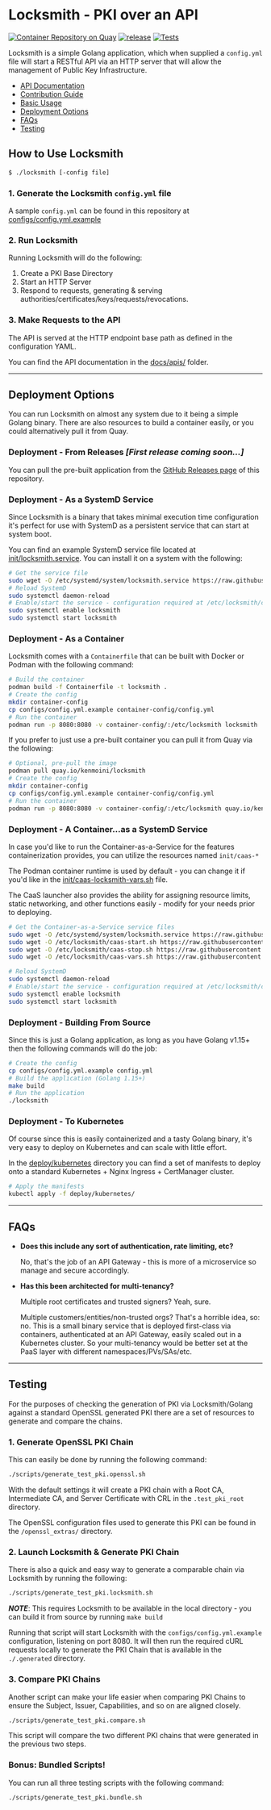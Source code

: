 # Locksmith - PKI over an API

[![Container Repository on Quay](https://quay.io/repository/kenmoini/locksmith/status "Container Repository on Quay")](https://quay.io/repository/kenmoini/locksmith) [![release](https://github.com/kenmoini/locksmith/actions/workflows/release.yml/badge.svg?branch=main)](https://github.com/kenmoini/locksmith/actions/workflows/release.yml) [![Tests](https://github.com/kenmoini/locksmith/actions/workflows/test.yml/badge.svg?branch=main)](https://github.com/kenmoini/locksmith/actions/workflows/test.yml)

Locksmith is a simple Golang application, which when supplied a `config.yml` file will start a RESTful API via an HTTP server that will allow the management of Public Key Infrastructure.

- [API Documentation](https://github.com/kenmoini/locksmith/tree/main/docs/api)
- [Contribution Guide](https://github.com/kenmoini/locksmith/tree/main/docs/CONTRIBUTING.md)
- [Basic Usage](#how-to-use-locksmith)
- [Deployment Options](#deployment-options)
- [FAQs](#faqs)
- [Testing](#testing)

## How to Use Locksmith

```bash
$ ./locksmith [-config file]
```

### 1. Generate the Locksmith `config.yml` file

A sample `config.yml` can be found in this repository at [configs/config.yml.example](https://github.com/kenmoini/locksmith/tree/main/configs/config.yml.example)

### 2. Run Locksmith

Running Locksmith will do the following:

1. Create a PKI Base Directory
2. Start an HTTP Server
3. Respond to requests, generating & serving authorities/certificates/keys/requests/revocations.

### 3. Make Requests to the API

The API is served at the HTTP endpoint base path as defined in the configuration YAML.

You can find the API documentation in the [docs/apis/](https://github.com/kenmoini/locksmith/tree/main/docs/api) folder.

---

## Deployment Options

You can run Locksmith on almost any system due to it being a simple Golang binary.  There are also resources to build a container easily, or you could alternatively pull it from Quay.

### Deployment - From Releases *[First release coming soon...]*

You can pull the pre-built application from the [GitHub Releases page](https://github.com/kenmoini/locksmith/releases) of this repository.

### Deployment - As a SystemD Service

Since Locksmith is a binary that takes minimal execution time configuration it's perfect for use with SystemD as a persistent service that can start at system boot.

You can find an example SystemD service file located at [init/locksmith.service](https://github.com/kenmoini/locksmith/tree/main/init/locksmith.service).  You can install it on a system with the following:

```bash
# Get the service file
sudo wget -O /etc/systemd/system/locksmith.service https://raw.githubusercontent.com/kenmoini/locksmith/main/init/locksmith.service
# Reload SystemD
sudo systemctl daemon-reload
# Enable/start the service - configuration required at /etc/locksmith/config.yml and Locksmith binary in $PATH
sudo systemctl enable locksmith
sudo systemctl start locksmith
```

### Deployment - As a Container

Locksmith comes with a `Containerfile` that can be built with Docker or Podman with the following command:

```bash
# Build the container
podman build -f Containerfile -t locksmith .
# Create the config
mkdir container-config
cp configs/config.yml.example container-config/config.yml
# Run the container
podman run -p 8080:8080 -v container-config/:/etc/locksmith locksmith
```

If you prefer to just use a pre-built container you can pull it from Quay via the following:

```bash
# Optional, pre-pull the image
podman pull quay.io/kenmoini/locksmith
# Create the config
mkdir container-config
cp configs/config.yml.example container-config/config.yml
# Run the container
podman run -p 8080:8080 -v container-config/:/etc/locksmith quay.io/kenmoini/locksmith
```

### Deployment - A Container...as a SystemD Service

In case you'd like to run the Container-as-a-Service for the features containerization provides, you can utilize the resources named `init/caas-*`

The Podman container runtime is used by default - you can change it if you'd like in the [init/caas-locksmith-vars.sh](https://github.com/kenmoini/locksmith/tree/main/init/caas-locksmith-vars.sh) file.

The CaaS launcher also provides the ability for assigning resource limits, static networking, and other functions easily - modify for your needs prior to deploying.

```bash
# Get the Container-as-a-Service service files
sudo wget -O /etc/systemd/system/locksmith.service https://raw.githubusercontent.com/kenmoini/locksmith/main/init/caas-locksmith.service
sudo wget -O /etc/locksmith/caas-start.sh https://raw.githubusercontent.com/kenmoini/locksmith/main/init/caas-locksmith-start.sh
sudo wget -O /etc/locksmith/caas-stop.sh https://raw.githubusercontent.com/kenmoini/locksmith/main/init/caas-locksmith-stop.sh
sudo wget -O /etc/locksmith/caas-vars.sh https://raw.githubusercontent.com/kenmoini/locksmith/main/init/caas-locksmith-vars.sh

# Reload SystemD
sudo systemctl daemon-reload
# Enable/start the service - configuration required at /etc/locksmith/config.yml
sudo systemctl enable locksmith
sudo systemctl start locksmith
```

### Deployment - Building From Source

Since this is just a Golang application, as long as you have Golang v1.15+ then the following commands will do the job:

```bash
# Create the config
cp configs/config.yml.example config.yml
# Build the application (Golang 1.15+)
make build
# Run the application
./locksmith
```

### Deployment - To Kubernetes

Of course since this is easily containerized and a tasty Golang binary, it's very easy to deploy on Kubernetes and can scale with little effort.

In the [deploy/kubernetes](https://github.com/kenmoini/locksmith/tree/main/deploy/kubernetes) directory you can find a set of manifests to deploy onto a standard Kubernetes + Nginx Ingress + CertManager cluster.

```bash
# Apply the manifests
kubectl apply -f deploy/kubernetes/
```

---

## FAQs

- **Does this include any sort of authentication, rate limiting, etc?**

  No, that's the job of an API Gateway - this is more of a microservice so manage and secure accordingly.

- **Has this been architected for multi-tenancy?**

  Multiple root certificates and trusted signers?  Yeah, sure.

  Multiple customers/entities/non-trusted orgs? That's a horrible idea, so: no.  This is a small binary service that is deployed first-class via containers, authenticated at an API Gateway, easily scaled out in a Kubernetes cluster.  So your multi-tenancy would be better set at the PaaS layer with different namespaces/PVs/SAs/etc.

---

## Testing

For the purposes of checking the generation of PKI via Locksmith/Golang against a standard OpenSSL generated PKI there are a set of resources to generate and compare the chains.

### 1. Generate OpenSSL PKI Chain

This can easily be done by running the following command:

```bash
./scripts/generate_test_pki.openssl.sh
```

With the default settings it will create a PKI chain with a Root CA, Intermediate CA, and Server Certificate with CRL in the `.test_pki_root` directory.

The OpenSSL configuration files used to generate this PKI can be found in the `/openssl_extras/` directory.

### 2. Launch Locksmith & Generate PKI Chain

There is also a quick and easy way to generate a comparable chain via Locksmith by running the following:

```bash
./scripts/generate_test_pki.locksmith.sh
```

***NOTE***: This requires Locksmith to be available in the local directory - you can build it from source by running `make build`

Running that script will start Locksmith with the `configs/config.yml.example` configuration, listening on port 8080.  It will then run the required cURL requests locally to generate the PKI Chain that is available in the `./.generated` directory.

### 3. Compare PKI Chains

Another script can make your life easier when comparing PKI Chains to ensure the Subject, Issuer, Capabilities, and so on are aligned closely.

```bash
./scripts/generate_test_pki.compare.sh
```

This script will compare the two different PKI chains that were generated in the previous two steps.

### Bonus: Bundled Scripts!

You can run all three testing scripts with the following command:

```bash
./scripts/generate_test_pki.bundle.sh
```